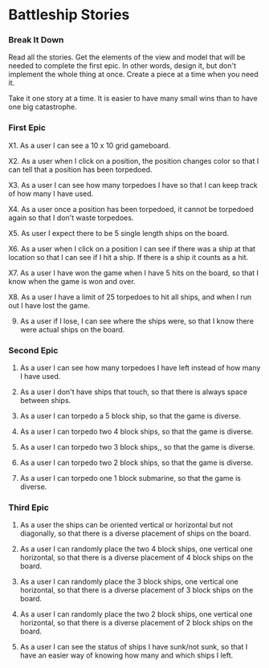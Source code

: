 # Battleship Stories

### Break It Down

Read all the stories.
Get the elements of the view and model that will be needed to complete the first epic. In other words, design it, but don't implement the whole thing at once. Create a piece at a time when you need it.

Take it one story at a time. It is easier to have many small wins than to have one big catastrophe.

### First Epic

X1. As a user I can see a 10 x 10 grid gameboard.

X2. As a user when I click on a position, the position changes color so that I can tell that a position has been torpedoed.

X3. As a user I can see how many torpedoes I have so that I can keep track of how many I have used.

X4. As a user once a position has been torpedoed, it cannot be torpedoed again so that I don't waste torpedoes.

X5. As user I expect there to be 5 single length ships on the board.

X6. As a user when I click on a position I can see if there was a ship at that location so that I can see if I hit a ship. If there is a ship it counts as a hit.

X7. As a user I have won the game when I have 5 hits on the board, so that I know when the game is won and over.

X8. As a user I have a limit of 25 torpedoes to hit all ships, and when I run out I have lost the game.

9. As a user if I lose, I can see where the ships were, so that I know there were actual ships on the board.

### Second Epic

1. As a user I can see how many torpedoes I have left instead of how many I have used.

2. As a user I don't have ships that touch, so that there is always space between ships.

3. As a user I can torpedo a 5 block ship, so that the game is diverse.

4. As a user I can torpedo two 4 block ships, so that the game is diverse.

5. As a user I can torpedo two 3 block ships,, so that the game is diverse.

6. As a user I can torpedo two 2 block ships, so that the game is diverse.

7. As a user I can torpedo one 1 block submarine, so that the game is diverse.

### Third Epic
1. As a user the ships can be oriented vertical or horizontal but not diagonally, so that there is a diverse placement of ships on the board.

2. As a user I can randomly place the two 4 block ships, one vertical one horizontal, so that there is a diverse placement of 4 block ships on the board.

3. As a user I can randomly place the 3 block ships, one vertical one horizontal, so that there is a diverse placement of 3 block ships on the board.

4. As a user I can randomly place the two 2 block ships, one vertical one horizontal, so that there is a diverse placement of 2 block ships on the board.

5. As a user I can see the status of ships I have sunk/not sunk, so that I have an easier way of knowing how many and which ships I left.
